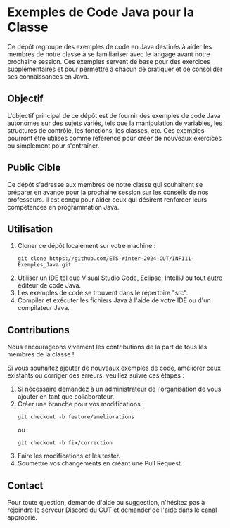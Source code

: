 # Exemples de Code Java pour la Classe

Ce dépôt regroupe des exemples de code en Java destinés à aider les membres de notre classe à se
familiariser avec le langage avant notre prochaine session.
Ces exemples servent de base pour des exercices supplémentaires et pour permettre à chacun de 
pratiquer et de consolider ses connaissances en Java.

## Objectif
L'objectif principal de ce dépôt est de fournir des exemples de code Java autonomes sur des sujets 
variés, tels que la manipulation de variables, les structures de contrôle, les fonctions, les 
classes, etc. Ces exemples pourront être utilisés comme référence pour créer de nouveaux exercices 
ou simplement pour s'entraîner.

## Public Cible
Ce dépôt s'adresse aux membres de notre classe qui souhaitent se préparer en avance pour la 
prochaine session sur les conseils de nos professeurs. Il est conçu pour aider ceux qui désirent 
renforcer leurs compétences en programmation Java.

## Utilisation
1. Cloner ce dépôt localement sur votre machine :
   ```
   git clone https://github.com/ETS-Winter-2024-CUT/INF111-Exemples_Java.git
   ```
2. Utiliser un IDE tel que Visual Studio Code, Eclipse, IntelliJ ou tout autre éditeur de code Java.
3. Les exemples de code se trouvent dans le répertoire "src".
4. Compiler et exécuter les fichiers Java à l'aide de votre IDE ou d'un compilateur Java.

## Contributions
Nous encourageons vivement les contributions de la part de tous les membres de la classe ! 

Si vous souhaitez ajouter de nouveaux exemples de code, améliorer ceux existants ou corriger des 
erreurs, veuillez suivre ces étapes :

1. Si nécessaire demandez à un administrateur de l'organisation de vous ajouter en tant que 
    collaborateur.
2. Créer une branche pour vos modifications :
   ```
   git checkout -b feature/ameliorations
   ```
   ou
   ```
   git checkout -b fix/correction
   ```
3. Faire les modifications et les tester.
4. Soumettre vos changements en créant une Pull Request.
   
## Contact
Pour toute question, demande d'aide ou suggestion, n'hésitez pas à rejoindre le serveur Discord du 
CUT et demander de l'aide dans le canal approprié.
